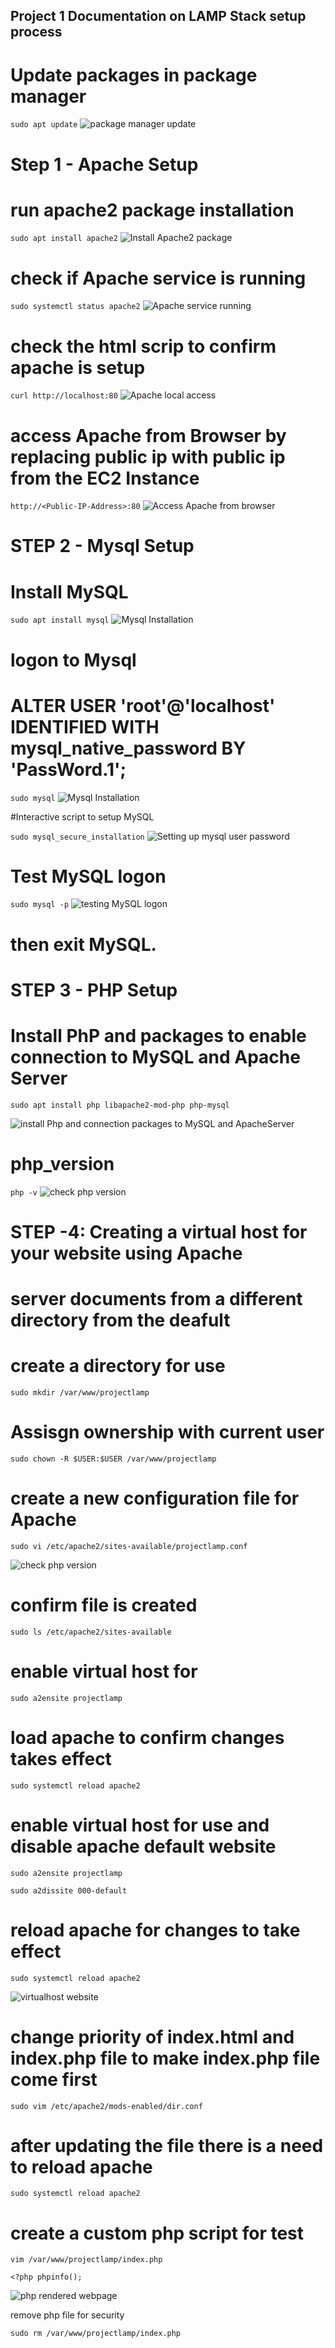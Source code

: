 ## Project 1 Documentation on LAMP Stack setup process

# Update packages in package manager

`sudo apt update`
![package manager update](./MyImage/package_update.PNG)

# Step 1 - Apache Setup
# run apache2 package installation

`sudo apt install apache2`
![Install Apache2 package](./MyImage/install_Apache2.PNG)

# check if Apache service is running

`sudo systemctl status apache2`
![Apache service running](./MyImage/Apache_service_running.PNG)

# check the html scrip to confirm apache is setup

`curl http://localhost:80`
![Apache local access](./MyImage/check_Apache_local.PNG)

# access Apache from Browser by replacing public ip with public ip from the EC2 Instance

`http://<Public-IP-Address>:80`
![Access Apache from browser](./MyImage/ubuntu_Apache.PNG)

# STEP 2 - Mysql Setup

# Install MySQL

`sudo apt install mysql`
![Mysql Installation](./MyImage/install_MySQL.PNG)

# logon to Mysql
# ALTER USER 'root'@'localhost' IDENTIFIED WITH mysql_native_password BY 'PassWord.1';

`sudo mysql`
![Mysql Installation](./MyImage/logon_mysql.PNG)

#Interactive script to setup MySQL

`sudo mysql_secure_installation`
![Setting up mysql user password](./MyImage/interactive_Script_MySQL.PNG)

# Test MySQL logon

`sudo mysql -p`
![testing MySQL logon](./MyImage/Test_MySQL_Logon.PNG)

# then exit MySQL.

# STEP 3 - PHP Setup

# Install PhP and packages to enable connection to MySQL and Apache Server

`sudo apt install php libapache2-mod-php php-mysql`

![install Php and connection packages to MySQL and ApacheServer](./MyImage/php_mySQL_Apache_Connect.PNG)

# php_version

`php -v`
![check php version](./MyImage/php_version.PNG)

# STEP -4: Creating a virtual host for your website using Apache

# server documents from a different directory from the deafult

# create a directory for use

`sudo mkdir /var/www/projectlamp`

# Assisgn ownership with current user

`sudo chown -R $USER:$USER /var/www/projectlamp`

# create a new configuration file for Apache

`sudo vi /etc/apache2/sites-available/projectlamp.conf`

![check php version](./MyImage/conf_file_Apache.PNG)

# confirm file is created

`sudo ls /etc/apache2/sites-available`

# enable virtual host for

`sudo a2ensite projectlamp`

# load apache to confirm changes takes effect

`sudo systemctl reload apache2`

# enable virtual host for use and disable apache default website

`sudo a2ensite projectlamp`

`sudo a2dissite 000-default`

# reload apache for changes to take effect

`sudo systemctl reload apache2`

![virtualhost website](./MyImage/Virtual_Host_Website.PNG)

# change priority of index.html and index.php file to make index.php file come first

`sudo vim /etc/apache2/mods-enabled/dir.conf`

# after updating the file there is a need to reload apache

`sudo systemctl reload apache2`

# create a custom php script for test

`vim /var/www/projectlamp/index.php`

`<?php
phpinfo();`


![php rendered webpage](./MyImage/php_rendered.PNG)

remove php file for security

`sudo rm /var/www/projectlamp/index.php`
